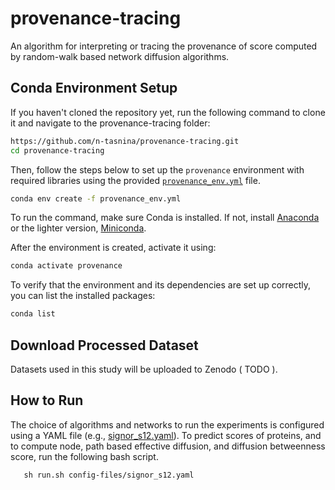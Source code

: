 # provenance-tracing
An algorithm for interpreting or tracing the provenance of score computed by random-walk based network diffusion algorithms.

## Conda Environment Setup
If you haven't cloned the repository yet, run the following command to clone it and navigate to the provenance-tracing folder:
```bash
https://github.com/n-tasnina/provenance-tracing.git
cd provenance-tracing
```

Then, follow the steps below to set up the `provenance` environment with required libraries using the provided [`provenance_env.yml`](./provenance_env.yml) file.

```bash
conda env create -f provenance_env.yml
```
To run the command, make sure Conda is installed. If not, install [Anaconda](https://www.anaconda.com/docs/getting-started/anaconda/install) or the lighter version, [Miniconda](https://www.anaconda.com/docs/getting-started/miniconda/install).

After the environment is created, activate it using:
```bash
conda activate provenance
```

To verify that the environment and its dependencies are set up correctly, you can list the installed packages:
```bash
conda list
```

## Download Processed Dataset
Datasets used in this study will be uploaded to Zenodo ( TODO ). 


## How to Run

The choice of algorithms and networks to run the experiments is configured using a YAML file (e.g., [signor_s12.yaml](./config-files/signor_s12.yaml)). 
To predict scores of proteins, and to compute node, path based effective diffusion, and diffusion betweenness score, run the following bash script.
```
   sh run.sh config-files/signor_s12.yaml
```


